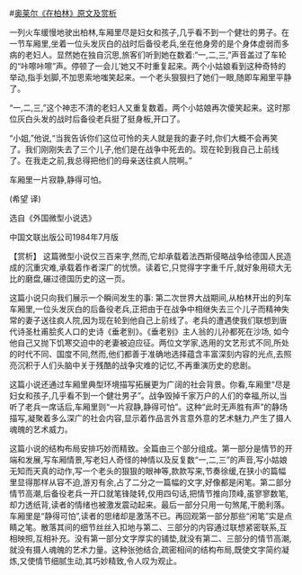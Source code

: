 #[奥莱尔《在柏林》原文及赏析](https://www.vrrw.net/wx/15453.html)

一列火车缓慢地驶出柏林,车厢里尽是妇女和孩子,几乎看不到一个健壮的男子。在一节车厢里,坐着一位头发灰白的战时后备役老兵,坐在他身旁的是个身体虚弱而多病的老妇人。显然她在独自沉思,旅客们听到她在数着:“一,二,三,”声音盖过了车轮的“咔嚓咔嚓”声。停顿了一会儿’她又不时重复起来。两个小姑娘看到这种奇特的举动,指手划脚,不加思索地嗤笑起来。一个老头狠狠扫了她们一眼,随即车厢里平静了。

“一,二,三,”这个神志不清的老妇人又重复数着。两个小姑娘再次傻笑起来。这时那位灰白头发的战时后备役老兵挺了挺身板,开口了。

“小姐,”他说,“当我告诉你们这位可怜的夫人就是我的妻子时,你们大概不会再笑了。我们刚刚失去了三个儿子,他们是在战争中死去的。现在轮到我自己上前线了。在我走之前,我总得把他们的母亲送往疯人院啊。”

车厢里一片寂静,静得可怕。

(希望 译)

选自《外国微型小说选》

中国文联出版公司1984年7月版



【赏析】 这篇微型小说仅三百来字,然而,它却承载着法西斯侵略战争给德国人民造成的沉重灾难,承载着作者深广的忧愤。读着它,只觉得字字重千斤,就好象用硕大无比的磨盘,碾过德国历史的这一页。

这篇小说只向我们展示一个瞬间发生的事: 第二次世界大战期间,从柏林开出的列车车厢里,一位头发灰白的后备役老兵,正把由于在战争中相继失去三个儿子而精神失常的妻子送往疯人院,因为现在轮到他自己上前线了。老兵的遭遇使我们联想到唐代诗圣杜甫脍炙人口的史诗《垂老别》。《垂老别》主人翁的儿孙都死在沙场, 如今他自己又抛下饥寒交迫中的老妻被迫应征。两位文学家,选用的文艺形式不同,所处的时代不同、国度不同,然而,他们都善于准确地选择蕴含丰富深刻内容的光点,去照亮沉积于人们头脑中关于残酷的战争灾难的记忆,不再重演历史的悲剧。

这篇小说还通过车厢里典型环境描写拓展更为广阔的社会背景。你看,车厢里“尽是妇女和孩子,几乎看不到一个健壮男子”。战争毁掉千家万户的人们的幸福,所以,当听了老兵一席话后,车厢里则“一片寂静,静得可怕”。这种“此时无声胜有声”的静场描写,凝聚着多么深广的社会内容,显示着作品言外言意外意的艺术魅力,产生了摄人魂魄的艺术威力。

这篇小说的结构布局安排巧妙而精致。全篇由三个部分组成。第一部分是情节的开端和发展,写车厢情景,写老妇人奇怪的神情以及反复数“一,二,三”的声音,写小姑娘无知而天真的动作,写一个老头的狠狠的眼神等,款款写来,节奏徐缓,在狭小的篇幅里显得那样从容不迫,游刃有余,占了二分之一篇幅的文字,好像都是闲笔。第二部分情节高潮,后备役老兵一开口就笔锋陡转,仅用四句话,把情节推向顶峰,虽寥寥数笔,却力透纸背,读者的情绪也被激发震动起来。最后一部分只用一句煞尾,干脆利落。车厢里是“静得可怕”,读者的思绪却是激荡不已。再回观第一部分那些“闲笔”实是点睛之笔。散落其间的细节丝丝入扣地与第二、三部分的内容通过联想紧密联系,互相映照,互相补充。没有第一部分文字厚实的铺垫,就没有第二、三部分的情节高潮,就没有摄人魂魄的艺术力量。这种张弛结合,疏密相间的结构布局,既使文字简约凝炼,又使情节细腻生动,其巧妙精致,令人叹为观止。

